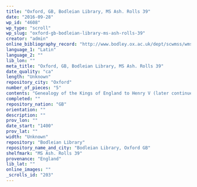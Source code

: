 ```yaml
---
title: "Oxford, GB, Bodleian Library, MS Ash. Rolls 39"
date: "2016-09-28"
wp_id: "4608"
wp_type: "scroll"
wp_slug: "oxford-gb-bodleian-library-ms-ash-rolls-39"
creator: "admin"
online_bibliography_record: "http://www.bodley.ox.ac.uk/dept/scwmss/wmss/online/medieval/ashmole/ashmole-rolls.html"
language_1: "Latin"
language_2: ""
lib_lon: ""
meta_title: "Oxford, GB, Bodleian Library, MS Ash. Rolls 39"
date_quality: "ca"
length: "Unknown"
repository_city: "Oxford"
number_of_pieces: "5"
contents: "Genealogy of the Kings of England to Henry V (later continued to Edward V), with historical and prophetic notes."
completed: ""
repository_nation: "GB"
orientation: ""
description: ""
prov_lon: ""
date_start: "1400"
prov_lat: ""
width: "Unknown"
repository: "Bodleian Library"
repository_name_and_city: "Bodleian Library, Oxford GB"
shelfmark: "MS Ash. Rolls 39"
provenance: "England"
lib_lat: ""
online_images: ""
_scrolls_id: "203"
---
```



